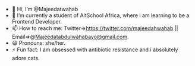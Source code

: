 - 👋 Hi, I’m @Majeedatwahab
- 🌱 I’m currently a student of AltSchool Africa, where i am learning to be a Frontend Developer.
- 📫 How to reach me: Twitter=>https://twitter.com/majeedahwahab || Email=>@Majeedatabdulwahabayo@gmail.com.
- 😄 Pronouns: she/her.
- ⚡ Fun fact: I am obsessed with antibiotic resistance and i absolutely adore cats.

<!---
Majeedatwahab/Majeedatwahab is a ✨ special ✨ repository because its `README.md` (this file) appears on your GitHub profile.
You can click the Preview link to take a look at your changes.
--->
